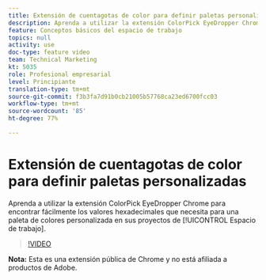```yaml
---
title: Extensión de cuentagotas de color para definir paletas personalizadas
description: Aprenda a utilizar la extensión ColorPick EyeDropper Chrome para encontrar fácilmente los valores hexadecimales que necesita para una paleta de colores personalizada en sus proyectos de Espacio de trabajo.
feature: Conceptos básicos del espacio de trabajo
topics: null
activity: use
doc-type: feature video
team: Technical Marketing
kt: 5035
role: Profesional empresarial
level: Principiante
translation-type: tm+mt
source-git-commit: f3b3fa7d91b0cb21005b57768ca23ed6700fcc03
workflow-type: tm+mt
source-wordcount: '85'
ht-degree: 77%

---
```



# Extensión de cuentagotas de color para definir paletas personalizadas

Aprenda a utilizar la extensión ColorPick EyeDropper Chrome para encontrar fácilmente los valores hexadecimales que necesita para una paleta de colores personalizada en sus proyectos de [!UICONTROL Espacio de trabajo].

>[!VIDEO](https://video.tv.adobe.com/v/33775/?quality=12)

**Nota:** Esta es una extensión pública de Chrome y no está afiliada a productos de Adobe.
